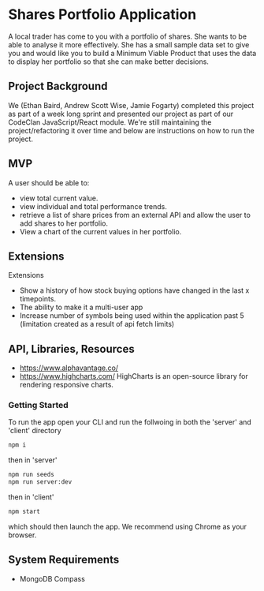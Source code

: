 # Shares Portfolio Application

A local trader has come to you with a portfolio of shares. She wants to be able to analyse it more effectively. She has a small sample data set to give you and would like you to build a Minimum Viable Product that uses the data to display her portfolio so that she can make better decisions.

## Project Background

We (Ethan Baird, Andrew Scott Wise, Jamie Fogarty) completed this project as part of a week long sprint and presented our project as part of our CodeClan JavaScript/React module. We're still maintaining the project/refactoring it over time and below are instructions on how to run the project.

## MVP

A user should be able to:
- view total current value.
- view individual and total performance trends.
- retrieve a list of share prices from an external API and allow the user to add shares to her portfolio.
- View a chart of the current values in her portfolio.

## Extensions

Extensions
- Show a history of how stock buying options have changed in the last x timepoints.
- The ability to make it a multi-user app
- Increase number of symbols being used within the application past 5 (limitation created as a result of api fetch limits)

## API, Libraries, Resources

- https://www.alphavantage.co/
- https://www.highcharts.com/ HighCharts is an open-source library for rendering responsive charts.

### Getting Started

To run the app open your CLI and run the follwoing in both the 'server' and 'client' directory

```bash
npm i 
```

then in 'server'

```bash
npm run seeds
npm run server:dev
```

then in 'client' 

```bash
npm start
```

which should then launch the app. We recommend using Chrome as your browser.

## System Requirements

- MongoDB Compass
